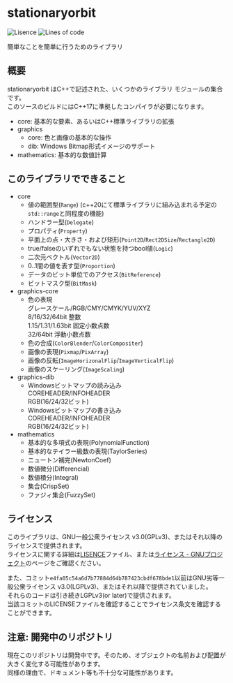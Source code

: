 # stationaryorbit

![Lisence](https://img.shields.io/github/license/zawa-ch/stationaryorbit)
![Lines of code](https://img.shields.io/tokei/lines/github/zawa-ch/stationaryorbit)

簡単なことを簡単に行うためのライブラリ

## 概要

stationaryorbit はC++で記述された、いくつかのライブラリ モジュールの集合です。  
このソースのビルドにはC++17に準拠したコンパイラが必要になります。  

- core: 基本的な要素、あるいはC++標準ライブラリの拡張
- graphics
  - core: 色と画像の基本的な操作
  - dib: Windows Bitmap形式イメージのサポート
- mathematics: 基本的な数値計算

## このライブラリでできること

- core
  - 値の範囲型(`Range`)
    (c++20にて標準ライブラリに組み込まれる予定の`std::range`と同程度の機能)
  - ハンドラー型(`Delegate`)
  - プロパティ(`Property`)
  - 平面上の点・大きさ・および矩形(`Point2D`/`Rect2DSize`/`Rectangle2D`)
  - true/falseのいずれでもない状態を持つbool値(`Logic`)
  - 二次元ベクトル(`Vector2D`)
  - 0..1間の値を表す型(`Proportion`)
  - データのビット単位でのアクセス(`BitReference`)
  - ビットマスク型(`BitMask`)
- graphics-core
  - 色の表現  
    グレースケール/RGB/CMY/CMYK/YUV/XYZ  
    8/16/32/64bit 整数  
    1.15/1.31/1.63bit 固定小数点数  
    32/64bit 浮動小数点数  
  - 色の合成(`ColorBlender`/`ColorCompositer`)
  - 画像の表現(`Pixmap`/`PixArray`)
  - 画像の反転(`ImageHorizonalFlip`/`ImageVerticalFlip`)
  - 画像のスケーリング(`ImageScaling`)
- graphics-dib
  - Windowsビットマップの読み込み  
    COREHEADER/INFOHEADER  
    RGB(16/24/32ビット)  
  - Windowsビットマップの書き込み  
    COREHEADER/INFOHEADER  
    RGB(16/24/32ビット)  
- mathematics
  - 基本的な多項式の表現(PolynomialFunction)
  - 基本的なテイラー級数の表現(TaylorSeries)
  - ニュートン補完(NewtonCoef)
  - 数値微分(Differencial)
  - 数値積分(Integral)
  - 集合(CrispSet)
  - ファジィ集合(FuzzySet)

## ライセンス

このライブラリは、GNU一般公衆ライセンス v3.0(GPLv3)、またはそれ以降のライセンスで提供されます。  
ライセンスに関する詳細は[LISENCE](./LICENSE)ファイル、または[ライセンス - GNUプロジェクト](http://www.gnu.org/licenses/)のページをご確認ください。  

また、コミット`e4fa05c54a6d7b77884d64b787423cbdf678bde1`以前はGNU劣等一般公衆ライセンス v3.0(LGPLv3)、またはそれ以降で提供されていました。  
それらのコードは引き続きLGPLv3(or later)で提供されます。  
当該コミットのLICENSEファイルを確認することでライセンス条文を確認することができます。  

## 注意: 開発中のリポジトリ

現在このリポジトリは開発中です。そのため、オブジェクトの名前および配置が大きく変化する可能性があります。  
同様の理由で、ドキュメント等も不十分な可能性があります。  

